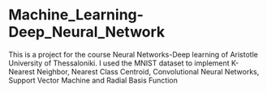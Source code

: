 # Machine_Learning-Deep_Neural_Network
 
This is a project for the course Neural Networks-Deep learning of Aristotle University of Thessaloniki. I used the MNIST dataset to implement K-Nearest Neighbor, Nearest Class Centroid, Convolutional Neural Networks, Support Vector Machine and Radial Basis Function
